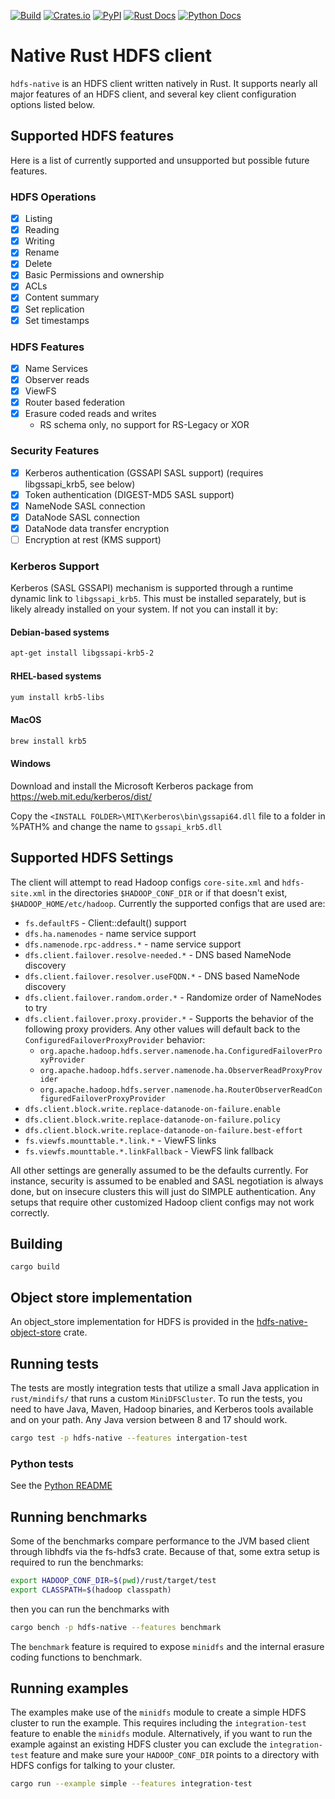 [![Build](https://img.shields.io/github/actions/workflow/status/Kimahriman/hdfs-native/rust-test.yml?branch=master)](https://github.com/Kimahriman/hdfs-native/actions/workflows/rust-test.yml?query=branch%3Amaster)
[![Crates.io](https://img.shields.io/crates/v/hdfs-native.svg)](https://crates.io/crates/hdfs-native)
[![PyPI](https://img.shields.io/pypi/v/hdfs-native.svg)](https://pypi.org/project/hdfs-native)
[![Rust Docs](https://img.shields.io/docsrs/hdfs-native?label=rust%20docs)](https://docs.rs/hdfs-native/latest/hdfs_native)
[![Python Docs](https://img.shields.io/readthedocs/hdfs-native?label=python%20docs)](https://hdfs-native.readthedocs.io)

# Native Rust HDFS client

`hdfs-native` is an HDFS client written natively in Rust. It supports nearly all major features of an HDFS client, and several key client configuration options listed below.

## Supported HDFS features
Here is a list of currently supported and unsupported but possible future features.

### HDFS Operations
- [x] Listing
- [x] Reading
- [x] Writing
- [x] Rename
- [x] Delete
- [x] Basic Permissions and ownership
- [x] ACLs
- [x] Content summary
- [x] Set replication
- [x] Set timestamps

### HDFS Features
- [x] Name Services
- [x] Observer reads
- [x] ViewFS
- [x] Router based federation
- [x] Erasure coded reads and writes
    - RS schema only, no support for RS-Legacy or XOR

### Security Features
- [x] Kerberos authentication (GSSAPI SASL support) (requires libgssapi_krb5, see below)
- [x] Token authentication (DIGEST-MD5 SASL support)
- [x] NameNode SASL connection
- [x] DataNode SASL connection
- [x] DataNode data transfer encryption
- [ ] Encryption at rest (KMS support)

### Kerberos Support
Kerberos (SASL GSSAPI) mechanism is supported through a runtime dynamic link to `libgssapi_krb5`. This must be installed separately, but is likely already installed on your system. If not you can install it by:

#### Debian-based systems
```bash
apt-get install libgssapi-krb5-2
```

#### RHEL-based systems
```bash
yum install krb5-libs
```

#### MacOS
```bash
brew install krb5
```

#### Windows
Download and install the Microsoft Kerberos package from https://web.mit.edu/kerberos/dist/

Copy the `<INSTALL FOLDER>\MIT\Kerberos\bin\gssapi64.dll` file to a folder in %PATH% and change the name to `gssapi_krb5.dll`

## Supported HDFS Settings
The client will attempt to read Hadoop configs `core-site.xml` and `hdfs-site.xml` in the directories `$HADOOP_CONF_DIR` or if that doesn't exist, `$HADOOP_HOME/etc/hadoop`. Currently the supported configs that are used are:
- `fs.defaultFS` - Client::default() support
- `dfs.ha.namenodes` - name service support
- `dfs.namenode.rpc-address.*` - name service support
- `dfs.client.failover.resolve-needed.*` - DNS based NameNode discovery
- `dfs.client.failover.resolver.useFQDN.*` - DNS based NameNode discovery
- `dfs.client.failover.random.order.*` - Randomize order of NameNodes to try
- `dfs.client.failover.proxy.provider.*` - Supports the behavior of the following proxy providers. Any other values will default back to the `ConfiguredFailoverProxyProvider` behavior:
    - `org.apache.hadoop.hdfs.server.namenode.ha.ConfiguredFailoverProxyProvider`
    - `org.apache.hadoop.hdfs.server.namenode.ha.ObserverReadProxyProvider`
    - `org.apache.hadoop.hdfs.server.namenode.ha.RouterObserverReadConfiguredFailoverProxyProvider`
- `dfs.client.block.write.replace-datanode-on-failure.enable`
- `dfs.client.block.write.replace-datanode-on-failure.policy`
- `dfs.client.block.write.replace-datanode-on-failure.best-effort`
- `fs.viewfs.mounttable.*.link.*` - ViewFS links
- `fs.viewfs.mounttable.*.linkFallback` - ViewFS link fallback

All other settings are generally assumed to be the defaults currently. For instance, security is assumed to be enabled and SASL negotiation is always done, but on insecure clusters this will just do SIMPLE authentication. Any setups that require other customized Hadoop client configs may not work correctly. 

## Building

```
cargo build
```

## Object store implementation
An object_store implementation for HDFS is provided in the [hdfs-native-object-store](https://github.com/datafusion-contrib/hdfs-native-object-store) crate.

## Running tests
The tests are mostly integration tests that utilize a small Java application in `rust/mindifs/` that runs a custom `MiniDFSCluster`. To run the tests, you need to have Java, Maven, Hadoop binaries, and Kerberos tools available and on your path. Any Java version between 8 and 17 should work.

```bash
cargo test -p hdfs-native --features intergation-test
```

### Python tests
See the [Python README](./python/README.md)

## Running benchmarks
Some of the benchmarks compare performance to the JVM based client through libhdfs via the fs-hdfs3 crate. Because of that, some extra setup is required to run the benchmarks:

```bash
export HADOOP_CONF_DIR=$(pwd)/rust/target/test
export CLASSPATH=$(hadoop classpath)
```

then you can run the benchmarks with
```bash
cargo bench -p hdfs-native --features benchmark
```

The `benchmark` feature is required to expose `minidfs` and the internal erasure coding functions to benchmark.

## Running examples
The examples make use of the `minidfs` module to create a simple HDFS cluster to run the example. This requires including the `integration-test` feature to enable the `minidfs` module. Alternatively, if you want to run the example against an existing HDFS cluster you can exclude the `integration-test` feature and make sure your `HADOOP_CONF_DIR` points to a directory with HDFS configs for talking to your cluster.

```bash
cargo run --example simple --features integration-test
```
